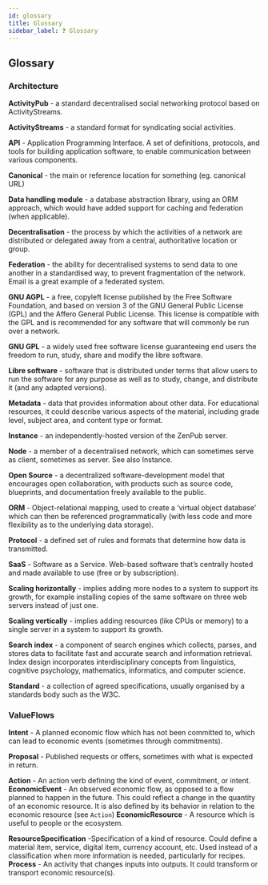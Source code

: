 ```yaml
---
id: glossary
title: Glossary
sidebar_label: ❓ Glossary
---
```


## Glossary

### Architecture

**ActivityPub** - a standard decentralised social networking protocol based on ActivityStreams.

**ActivityStreams** - a standard format for syndicating social activities.

**API** - Application Programming Interface. A set of definitions, protocols, and tools for building application software, to enable communication between various components.

**Canonical** - the main or reference location for something (eg. canonical URL)

**Data handling module** - a database abstraction library, using an ORM approach, which would have added support for caching and federation (when applicable).

**Decentralisation** - the process by which the activities of a network are distributed or delegated away from a central, authoritative location or group.

**Federation** - the ability for decentralised systems to send data to one another in a standardised way, to prevent fragmentation of the network. Email is a great example of a federated system.

**GNU AGPL** - a free, copyleft license published by the Free Software Foundation, and based on version 3 of the GNU General Public License (GPL) and the Affero General Public License. This license is compatible with the GPL and is recommended for any software that will commonly be run over a network.

**GNU GPL** - a widely used free software license guaranteeing end users the freedom to run, study, share and modify the libre software.

**Libre software** - software that is distributed under terms that allow users to run the software for any purpose as well as to study, change, and distribute it (and any adapted versions).

**Metadata** - data that provides information about other data. For educational resources, it could describe various aspects of the material, including grade level, subject area, and content type or format.

**Instance** - an independently-hosted version of the ZenPub server.

**Node** - a member of a decentralised network, which can sometimes serve as client, sometimes as server. See also Instance.

**Open Source** - a decentralized software-development model that encourages open collaboration, with products such as source code, blueprints, and documentation freely available to the public.

**ORM** - Object-relational mapping, used to create a ‘virtual object database’ which can then be referenced programmatically (with less code and more flexibility as to the underlying data storage).

**Protocol** - a defined set of rules and formats that determine how data is transmitted.

**SaaS** - Software as a Service. Web-based software that’s centrally hosted and made available to use (free or by subscription).

**Scaling horizontally** - implies adding more nodes to a system to support its growth, for example installing copies of the same software on three web servers instead of just one.

**Scaling vertically** - implies adding resources (like CPUs or memory) to a single server in a system to support its growth.

**Search index** - a component of search engines which collects, parses, and stores data to facilitate fast and accurate search and information retrieval. Index design incorporates interdisciplinary concepts from linguistics, cognitive psychology, mathematics, informatics, and computer science.

**Standard** - a collection of agreed specifications, usually organised by a standards body such as the W3C.


### ValueFlows

**Intent** - A planned economic flow which has not been committed to, which can lead to economic events (sometimes through commitments).

**Proposal** - Published requests or offers, sometimes with what is expected in return.

**Action** - An action verb defining the kind of event, commitment, or intent.
**EconomicEvent** - An observed economic flow, as opposed to a flow planned to happen in the future. This could reflect a change in the quantity of an economic resource. It is also defined by its behavior in relation to the economic resource (see `Action`)
**EconomicResource** - A resource which is useful to people or the ecosystem.

**ResourceSpecification** -Specification of a kind of resource. Could define a material item, service, digital item, currency account, etc. Used instead of a classification when more information is needed, particularly for recipes.
**Process** - An activity that changes inputs into outputs.  It could transform or transport economic resource(s).


